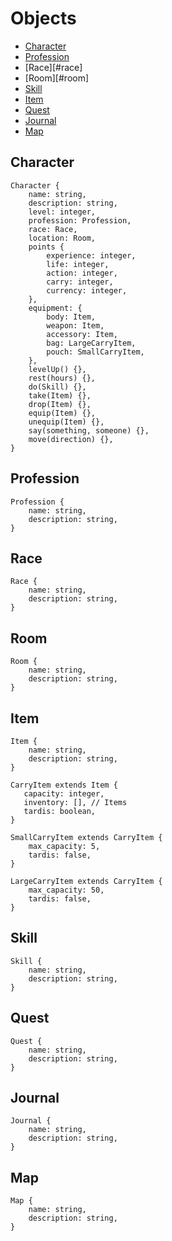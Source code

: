 # Objects

* [Character](#character)
* [Profession](#profession)
* [Race][#race]
* [Room][#room]
* [Skill](#skill)
* [Item](#item)
* [Quest](#quest)
* [Journal](#journal)
* [Map](#map)


## Character
```
Character {
    name: string,
    description: string,
    level: integer,
    profession: Profession,
    race: Race,
    location: Room,
    points {
        experience: integer,
        life: integer,
        action: integer,
        carry: integer,
        currency: integer,
    },
    equipment: {
        body: Item,
        weapon: Item,
        accessory: Item,
        bag: LargeCarryItem,
        pouch: SmallCarryItem,
    },
    levelUp() {},
    rest(hours) {},
    do(Skill) {},
    take(Item) {},
    drop(Item) {},
    equip(Item) {},
    unequip(Item) {},
    say(something, someone) {},
    move(direction) {},
}
```
## Profession
```
Profession {
    name: string,
    description: string,
}
```

## Race
```
Race {
    name: string,
    description: string,
}
```

## Room
```
Room {
    name: string,
    description: string,
}
```

## Item
```
Item {
    name: string,
    description: string,
}

CarryItem extends Item {
   capacity: integer,
   inventory: [], // Items 
   tardis: boolean,
}

SmallCarryItem extends CarryItem {
    max_capacity: 5,
    tardis: false,
}

LargeCarryItem extends CarryItem {
    max_capacity: 50,
    tardis: false,
}
```

## Skill
```
Skill {
    name: string,
    description: string,
}
```

## Quest
```
Quest {
    name: string,
    description: string,
}
```

## Journal 
```
Journal {
    name: string,
    description: string,
}
```

## Map 
```
Map {
    name: string,
    description: string,
}
```
